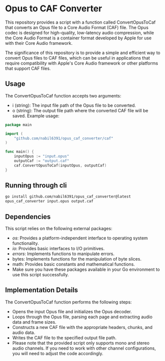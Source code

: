# Opus to CAF Converter
This repository provides a script with a function called ConvertOpusToCaf that converts an Opus file to a Core Audio Format (CAF) file. The Opus codec is designed for high-quality, low-latency audio compression, while the Core Audio Format is a container format developed by Apple for use with their Core Audio framework.

The significance of this repository is to provide a simple and efficient way to convert Opus files to CAF files, which can be useful in applications that require compatibility with Apple's Core Audio framework or other platforms that support CAF files.

## Usage
The ConvertOpusToCaf function accepts two arguments:

* i (string): The input file path of the Opus file to be converted.
* o (string): The output file path where the converted CAF file will be saved.
Example usage:

```go
package main

import (
    "github.com/nabil6391/opus_caf_converter/caf"
)

func main() {
    inputOpus := "input.opus"
    outputCaf := "output.caf"
    caf.ConvertOpusToCaf(inputOpus, outputCaf)
}
```

## Running through cli
```sh
go install github.com/nabil6391/opus_caf_converter@latest
opus_caf_converter input.opus output.caf
```

## Dependencies
This script relies on the following external packages:

- *os*: Provides a platform-independent interface to operating system functionality.
- *io*: Provides basic interfaces to I/O primitives.
- *errors*: Implements functions to manipulate errors.
- bytes: Implements functions for the manipulation of byte slices.
- math: Provides basic constants and mathematical functions.
- Make sure you have these packages available in your Go environment to use this script successfully.

## Implementation Details
The ConvertOpusToCaf function performs the following steps:

- Opens the input Opus file and initializes the Opus decoder.
- Loops through the Opus file, parsing each page and extracting audio data and frame sizes.
- Constructs a new CAF file with the appropriate headers, chunks, and audio data.
- Writes the CAF file to the specified output file path.
- Please note that the provided script only supports mono and stereo audio channels. If you need to work with other channel configurations, you will need to adjust the code accordingly.
